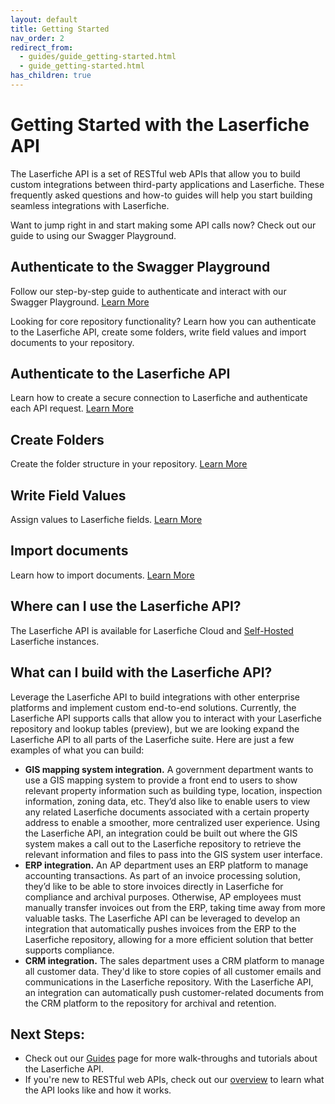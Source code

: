 ```yaml
---
layout: default
title: Getting Started
nav_order: 2
redirect_from:
  - guides/guide_getting-started.html
  - guide_getting-started.html
has_children: true
---
```


<!--© 2024 Laserfiche.
See LICENSE-DOCUMENTATION and LICENSE-CODE in the project root for license information.-->

# Getting Started with the Laserfiche API

The Laserfiche API is a set of RESTful web APIs that allow you to build custom integrations between third-party applications and Laserfiche. These frequently asked questions and how-to guides will help you start building seamless integrations with Laserfiche.

Want to jump right in and start making some API calls now? Check out our guide to using our Swagger Playground.

## Authenticate to the Swagger Playground

Follow our step-by-step guide to authenticate and interact with our Swagger Playground. [Learn More](../../api/authentication/guide_authenticating-to-the-swagger-playground/)

Looking for core repository functionality? Learn how you can authenticate to the Laserfiche API, create some folders, write field values and import documents to your repository.

## Authenticate to the Laserfiche API

Learn how to create a secure connection to Laserfiche and authenticate each API request. [Learn More](../../api/authentication/guide_authenticate-to-the-laserfiche-api/)

## Create Folders

Create the folder structure in your repository. [Learn More](../../guides/documents-and-folders/guide_creating-folders/)

## Write Field Values

Assign values to Laserfiche fields. [Learn More](../../guides/metadata/guide_write-field-values/)

## Import documents

Learn how to import documents. [Learn More](../../guides/documents-and-folders/guide_importing-documents/)

## Where can I use the Laserfiche API?

The Laserfiche API is available for Laserfiche Cloud and [Self-Hosted](../../api/server/) Laserfiche instances.

## What can I build with the Laserfiche API?

Leverage the Laserfiche API to build integrations with other enterprise platforms and implement custom end-to-end solutions. Currently, the Laserfiche API supports calls that allow you to interact with your Laserfiche repository and lookup tables (preview), but we are looking expand the Laserfiche API to all parts of the Laserfiche suite. Here are just a few examples of what you can build:

- **GIS mapping system integration.** A government department wants to use a GIS mapping system to provide a front end to users to show relevant property information such as building type, location, inspection information, zoning data, etc. They’d also like to enable users to view any related Laserfiche documents associated with a certain property address to enable a smoother, more centralized user experience. Using the Laserfiche API, an integration could be built out where the GIS system makes a call out to the Laserfiche repository to retrieve the relevant information and files to pass into the GIS system user interface.
- **ERP integration.** An AP department uses an ERP platform to manage accounting transactions. As part of an invoice processing solution, they’d like to be able to store invoices directly in Laserfiche for compliance and archival purposes. Otherwise, AP employees must manually transfer invoices out from the ERP, taking time away from more valuable tasks. The Laserfiche API can be leveraged to develop an integration that automatically pushes invoices from the ERP to the Laserfiche repository, allowing for a more efficient solution that better supports compliance.
- **CRM integration.** The sales department uses a CRM platform to manage all customer data. They'd like to store copies of all customer emails and communications in the Laserfiche repository. With the Laserfiche API, an integration can automatically push customer-related documents from the CRM platform to the repository for archival and retention.

## Next Steps:

- Check out our [Guides](../../guides/) page for more walk-throughs and tutorials about the Laserfiche API.
- If you're new to RESTful web APIs, check out our [overview](../../overview/guide_overview-of-the-laserfiche-api/) to learn what the API looks like and how it works.
